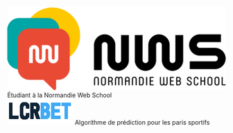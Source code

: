 
![Cover](https://github.com/Liamcr21/Liamcr21/blob/main/img/Logo_nws.png)
Étudiant à la Normandie Web School 
<br>
![Cover](https://github.com/Liamcr21/Liamcr21/blob/main/img/logo_white.png)
Algorithme de prédiction pour les paris sportifs

